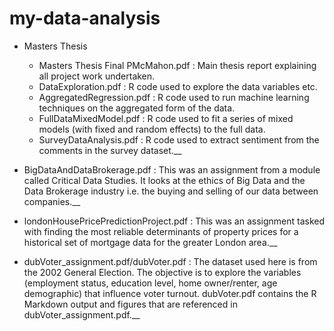 # my-data-analysis


* Masters Thesis
  - Masters Thesis Final PMcMahon.pdf : Main thesis report explaining all project work undertaken.
  - DataExploration.pdf : R code used to explore the data variables etc.
  - AggregatedRegression.pdf : R code used to run machine learning techniques on the aggregated form of the data.
  - FullDataMixedModel.pdf : R code used to fit a series of mixed models (with fixed and random effects) to the full data.
  - SurveyDataAnalysis.pdf : R code used to extract sentiment from the comments in the survey dataset.__

* BigDataAndDataBrokerage.pdf : This was an assignment from a module called Critical Data Studies. It looks at the ethics of Big Data and the Data Brokerage industry i.e. the buying and selling of our data between companies.__

* londonHousePricePredictionProject.pdf : This was an assignment tasked with finding the most reliable determinants of property prices for a historical set of mortgage data for the greater London area.__

* dubVoter_assignment.pdf/dubVoter.pdf : The dataset used here is from the 2002 General Election. The objective is to explore the variables (employment status, education level, home owner/renter, age demographic) that influence voter turnout. dubVoter.pdf contains the R Markdown output and figures that are referenced in dubVoter_assignment.pdf.__

